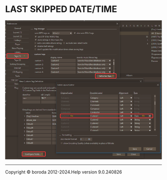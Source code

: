 # LAST SKIPPED DATE/TIME

![Image](lib/conf-field.png)

***

Copyright © boroda 2012-2024.Help version 9.0.240826